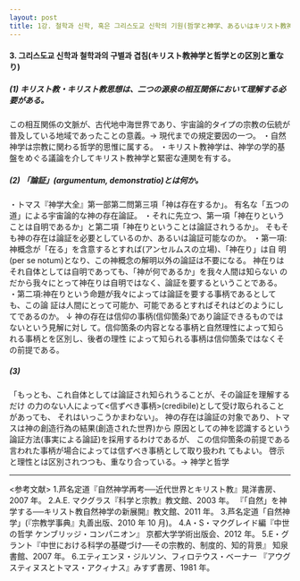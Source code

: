 ```yaml
---
layout: post
title: 1강. 철학과 신학, 혹은 그리스도교 신학의 기원(哲学と神学、あるいはキリスト教神学の起源) 03
---
```


#### 3. 그리스도교 신학과 철학과의 구별과 겹침(キリスト教神学と哲学との区別と重なり)

##### (1) キリスト教・キリスト教思想は、二つの源泉の相互関係において理解する必要がある。
この相互関係の文脈が、古代地中海世界であり、宇宙論的タイプの宗教の伝統が普及している地域であったことの意義。→ 現代までの規定要因の一つ。
・自然神学は宗教に関わる哲学的思惟に属する。
・キリスト教神学は、神学の学的基盤をめぐる議論を介してキリスト教神学と緊密な連関を有する。

##### (2) 「論証」(argumentum, demonstratio)とは何か。
・トマス『神学大全』第一部第二問第三項「神は存在するか」。
有名な「五つの道」による宇宙論的な神の存在論証。
・それに先立つ、第一項「神在りということは自明であるか」と第二項「神在りということは論証されうるか」。
そもそも神の存在は論証を必要としているのか、あるいは論証可能なのか。
・第一項:神概念が「在る」を含意するとすれば(アンセルムスの立場)、「神在り」は自 明(per se notum)となり、この神概念の解明以外の論証は不要になる。
神在りはそれ自体としては自明であっても、「神が何であるか」を我々人間は知らない のだから我々にとって神在りは自明ではなく、論証を要するということである。
・第二項:神在りという命題が我々によっては論証を要する事柄であるとしても、この論 証は人間にとって可能か、可能であるとすればそれはどのようにしてであるのか。
↓
神の存在は信仰の事柄(信仰箇条)であり論証できるものではないという見解に対し
て。信仰箇条の内容となる事柄と自然理性によって知られる事柄とを区別し、後者の理性 によって知られる事柄は信仰箇条ではなくその前提である。

##### (3)
「もっとも、これ自体としては論証され知られうることが、その論証を理解するだけ の力のない人によって<信ずべき事柄>(credibile)として受け取られることがあっても、 それはいっこうかまわない」。
神の存在は論証の対象であり、トマスは神の創造行為の結果(創造された世界)から 原因としての神を認識するという論証方法(事実による論証)を採用するわけであるが、 この信仰箇条の前提である言われた事柄が場合によっては信ずべき事柄として取り扱われ てもよい。
啓示と理性とは区別されつつも、重なり合っている。→ 神学と哲学



---
<参考文献>
1.芦名定道『自然神学再考──近代世界とキリスト教』晃洋書房、2007 年。 2.A.E. マクグラス『科学と宗教』教文館、2003 年。
『「自然」を神学する──キリスト教自然神学の新展開』教文館、2011 年。 3.芦名定道「自然神学」(『宗教学事典』丸善出版、2010 年 10 月)。 4.A・S・マクグレイド編『中世の哲学 ケンブリッジ・コンパニオン』
京都大学学術出版会、2012 年。 5.E・グラント『中世における科学の基礎づけ──その宗教的、制度的、知的背景』
知泉書館、2007 年。 6.エティエンヌ・ジルソン、フィロテウス・ベーナー
『アウグスティヌスとトマス・アクィナス』みすず書房、1981 年。
